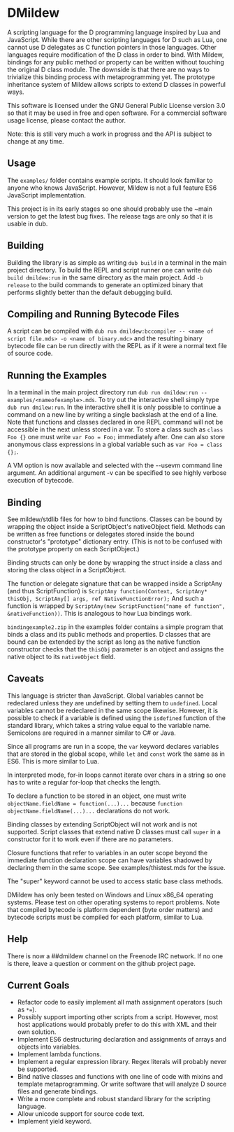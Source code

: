 # DMildew

A scripting language for the D programming language inspired by Lua and JavaScript. While there are other scripting languages for D such as Lua, one cannot use D delegates as C function pointers in those languages. Other languages require modification of the D class in order to bind. With Mildew, bindings for any public method or property can be written without touching the original D class module. The downside is that there are no ways to trivialize this binding process with metaprogramming yet. The prototype inheritance system of Mildew allows scripts to extend D classes in powerful ways.

This software is licensed under the GNU General Public License version 3.0 so that it may be used in free and open software. For a commercial software usage license, please contact the author.

Note: this is still very much a work in progress and the API is subject to change at any time.

## Usage

The `examples/` folder contains example scripts. It should look familiar to anyone who knows JavaScript. However, Mildew is not a full feature ES6 JavaScript implementation.

This project is in its early stages so one should probably use the ~main version to get the latest bug fixes. The release tags are only so that it is usable in dub.

## Building

Building the library is as simple as writing `dub build` in a terminal in the main project directory. To build the REPL and script runner one can write `dub build dmildew:run` in the same directory as the main project. Add `-b release` to the build commands to generate an optimized binary that performs slightly better than the default debugging build.

## Compiling and Running Bytecode Files

A script can be compiled with `dub run dmildew:bccompiler -- <name of script file.mds> -o <name of binary.mdc>` and the resulting binary bytecode file can be run directly with the REPL as if it were a normal text file of source code.

## Running the Examples

In a terminal in the main project directory run `dub run dmildew:run -- examples/<nameofexample>.mds`. To try out the interactive shell simply type `dub run dmilew:run`. In the interactive shell it is only possible to continue a command on a new line by writing a single backslash at the end of a line. Note that functions and classes declared in one REPL command will not be accessible in the next unless stored in a var. To store a class such as `class Foo {}` one must write `var Foo = Foo;` immediately after. One can also store anonymous class expressions in a global variable such as `var Foo = class {};`.

A VM option is now available and selected with the --usevm command line argument. An additional argument -v can be specified to see highly verbose execution of bytecode.

## Binding

See mildew/stdlib files for how to bind functions. Classes can be bound by wrapping the object inside a ScriptObject's nativeObject field. Methods can be written as free functions or delegates stored inside the bound constructor's "prototype" dictionary entry. (This is not to be confused with the prototype property on each ScriptObject.)

Binding structs can only be done by wrapping the struct inside a class and storing the class object in a ScriptObject.

The function or delegate signature that can be wrapped inside a ScriptAny (and thus ScriptFunction) is `ScriptAny function(Context, ScriptAny* thisObj, ScriptAny[] args, ref NativeFunctionError);` And such a function is wrapped by `ScriptAny(new ScriptFunction("name of function", &nativeFunction))`. This is analogous to how Lua bindings work.

`bindingexample2.zip` in the examples folder contains a simple program that binds a class and its public methods and properties. D classes that are bound can be extended by the script as long as the native function constructor checks that the `thisObj` parameter is an object and assigns the native object to its `nativeObject` field.

## Caveats

This language is stricter than JavaScript. Global variables cannot be redeclared unless they are undefined by setting them to `undefined`. Local variables cannot be redeclared in the same scope likewise. However, it is possible to check if a variable is defined using the `isdefined` function of the standard library, which takes a string value equal to the variable name. Semicolons are required in a manner similar to C# or Java.

Since all programs are run in a scope, the `var` keyword declares variables that are stored in the global scope, while `let` and `const` work the same as in ES6. This is more similar to Lua.

In interpreted mode, for-in loops cannot iterate over chars in a string so one has to write a regular for-loop that checks the length.

To declare a function to be stored in an object, one must write `objectName.fieldName = function(...)...` because `function objectName.fieldName(...)...` declarations do not work.

Binding classes by extending ScriptObject will not work and is not supported. Script classes that extend native D classes must call `super` in a constructor for it to work even if there are no parameters.

Closure functions that refer to variables in an outer scope beyond the immediate function declaration scope can have variables shadowed by declaring them in the same scope. See examples/thistest.mds for the issue.

The "super" keyword cannot be used to access static base class methods.

DMildew has only been tested on Windows and Linux x86_64 operating systems. Please test on other operating systems to report problems. Note that compiled bytecode is platform dependent (byte order matters) and bytecode scripts must be compiled for each platform, similar to Lua.

## Help

There is now a ##dmildew channel on the Freenode IRC network. If no one is there, leave a question or comment on the github project page.

## Current Goals

* Refactor code to easily implement all math assignment operators (such as `*=`).
* Possibly support importing other scripts from a script. However, most host applications would probably prefer to do this with XML and their own solution.
* Implement ES6 destructuring declaration and assignments of arrays and objects into variables.
* Implement lambda functions.
* Implement a regular expression library. Regex literals will probably never be supported.
* Bind native classes and functions with one line of code with mixins and template metaprogramming. Or write software that will analyze D source files and generate bindings.
* Write a more complete and robust standard library for the scripting language.
* Allow unicode support for source code text.
* Implement yield keyword.
